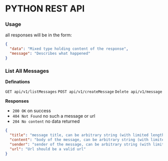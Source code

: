 # PYTHON REST API

### Usage

all responses will be in the form:

```json
{
  "data": "Mixed type holding content of the response",
  "message": "Describes what happened"
}
```
### List All Messages
**Definations**

`GET api/v1/listMessages`
`POST api/v1/createMessage`
`Delete api/v1/message`

**Responses**
 - `200 OK` on success
 - `404 Not Found` no such a message or url
 - `204 No content` no data returned

```json
{
  "title": "message title, can be arbitrary string (with limited lengths)",
  "content": "body of the message, can be arbitrary string (with limited lengths)",
  "sender": "sender of the message, can be arbitrary string (with limited lengths)",
  "url": "Url should be a valid url"
}
```

